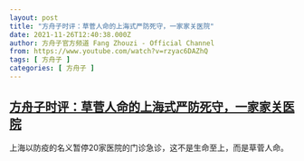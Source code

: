 ```yaml
---
layout: post
title: "方舟子时评：草菅人命的上海式严防死守，一家家关医院"
date: 2021-11-26T12:40:38.000Z
author: 方舟子官方频道 Fang Zhouzi - Official Channel
from: https://www.youtube.com/watch?v=rzyac6DAZhQ
tags: [ 方舟子 ]
categories: [ 方舟子 ]
---
```

<!--1637930438000-->
[方舟子时评：草菅人命的上海式严防死守，一家家关医院](https://www.youtube.com/watch?v=rzyac6DAZhQ)
------

<div>
上海以防疫的名义暂停20家医院的门诊急诊，这不是生命至上，而是草菅人命。
</div>
